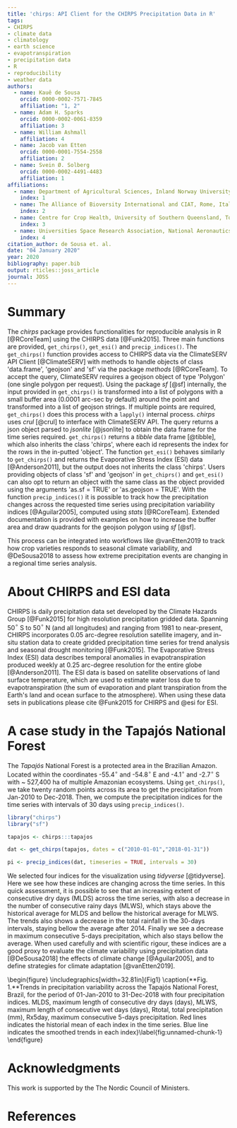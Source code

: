 ```yaml
---
title: 'chirps: API Client for the CHIRPS Precipitation Data in R'
tags:
- CHIRPS
- climate data
- climatology
- earth science
- evapotranspiration
- precipitation data
- R
- reproducibility
- weather data
authors:
  - name: Kauê de Sousa
    orcid: 0000-0002-7571-7845
    affiliation: "1, 2"
  - name: Adam H. Sparks
    orcid: 0000-0002-0061-8359
    affiliation: 3
  - name: William Ashmall
    affiliation: 4
  - name: Jacob van Etten
    orcid: 0000-0001-7554-2558
    affiliation: 2
  - name: Svein Ø. Solberg
    orcid: 0000-0002-4491-4483
    affiliation: 1
affiliations:
  - name: Department of Agricultural Sciences, Inland Norway University of Applied Sciences, Hamar, Norway
    index: 1
  - name: The Alliance of Bioversity International and CIAT, Rome, Italy
    index: 2
  - name: Centre for Crop Health, University of Southern Queensland, Toowoomba, Australia
    index: 3
  - name: Universities Space Research Association, National Aeronautics and Space Administration (NASA), Huntsville, USA
    index: 4
citation_author: de Sousa et. al.
date: "04 January 2020"
year: 2020
bibliography: paper.bib
output: rticles::joss_article
journal: JOSS
---
```


# Summary

The *chirps* package provides functionalities for reproducible analysis in R [@RCoreTeam] using the CHIRPS data [@Funk2015]. Three main functions are provided, `get_chirps()`, `get_esi()` and `precip_indices()`. The `get_chirps()` function provides access to CHIRPS data via the ClimateSERV API Client [@ClimateSERV] with methods to handle objects of class 'data.frame', 'geojson' and 'sf' via the package *methods* [@RCoreTeam]. To accept the query, ClimateSERV requires a geojson object of type 'Polygon' (one single polygon per request). Using the package *sf* [@sf] internally, the input provided in `get_chirps()` is transformed into a list of polygons with a small buffer area (0.0001 arc-sec by default) around the point and transformed into a list of geojson strings. If multiple points are required, `get_chirps()` does this process with a `lapply()` internal process. *chirps* uses *crul* [@crul] to interface with ClimateSERV API. The query returns a json object parsed to *jsonlite* [@jsonlite] to obtain the data frame for the time series required. `get_chirps()` returns a *tibble* data frame [@tibble], which also inherits the class 'chirps', where each id represents the index for the rows in the in-putted 'object'. The function `get_esi()` behaves similarly to `get_chirps()` and returns the Evaporative Stress Index (ESI) data [@Anderson2011], but the output does not inherits the class 'chirps'. Users providing objects of class 'sf' and 'geojson' in `get_chiprs()` and `get_esi()` can also opt to return an object with the same class as the object provided using the arguments 'as.sf = TRUE' or 'as.geojson = TRUE'. With the function `precip_indices()` it is possible to track how the precipitation changes across the requested time series using precipitation variability indices [@Aguilar2005], computed using *stats* [@RCoreTeam]. Extended documentation is provided with examples on how to increase the buffer area and draw quadrants for the geojson polygon using *sf* [@sf].

This process can be integrated into workflows like @vanEtten2019 to track how crop varieties responds to seasonal climate variability, and @DeSousa2018 to assess how extreme precipitation events are changing in a regional time series analysis. 

# About CHIRPS and ESI data

CHIRPS is daily precipitation data set developed by the Climate Hazards Group [@Funk2015] for high resolution precipitation gridded data. Spanning 50$^{\circ}$ S to 50$^{\circ}$ N (and all longitudes) and ranging from 1981 to near-present, CHIRPS incorporates 0.05 arc-degree resolution satellite imagery, and in-situ station data to create gridded precipitation time series for trend analysis and seasonal drought monitoring [@Funk2015]. The Evaporative Stress Index (ESI) data describes temporal anomalies in evapotranspiration produced weekly at 0.25 arc-degree resolution for the entire globe [@Anderson2011]. The ESI data is based on satellite observations of land surface temperature, which are used to estimate water loss due to evapotranspiration (the sum of evaporation and plant transpiration from the Earth's land and ocean surface to the atmosphere). When using these data sets in publications please cite @Funk2015 for CHIRPS and @esi for ESI.


# A case study in the Tapajós National Forest

The *Tapajós* National Forest is a protected area in the Brazilian Amazon. Located within the coordinates -55.4$^{\circ}$ and -54.8$^{\circ}$ E and -4.1$^{\circ}$ and -2.7$^{\circ}$ S with ~ 527,400 ha of multiple Amazonian ecosystems. Using `get_chirps()`, we take twenty random points across its area to get the precipitation from Jan-2010 to Dec-2018. Then, we compute the precipitation indices for the time series with intervals of 30 days using `precip_indices()`.

```r
library("chirps")
library("sf")

tapajos <- chirps:::tapajos

dat <- get_chirps(tapajos, dates = c("2010-01-01","2018-01-31"))

pi <- precip_indices(dat, timeseries = TRUE, intervals = 30)

```

We selected four indices for the visualization using *tidyverse* [@tidyverse]. Here we see how these indices are changing across the time series. In this quick assessment, it is possible to see that an increasing extent of consecutive dry days (MLDS) across the time series, with also a decrease in the number of consecutive rainy days (MLWS), which stays above the historical average for MLDS and bellow the historical average for MLWS. The trends also shows a decrease in the total rainfall in the 30-days intervals, staying bellow the average after 2014. Finally we see a decrease in maximum consecutive 5-days precipitation, which also stays bellow the average. When used carefully and with scientific rigour, these indices are a good proxy to evaluate the climate variability using precipitation data [@DeSousa2018] the effects of climate change [@Aguilar2005], and to define strategies for climate adaptation [@vanEtten2019].


  
\begin{figure}
\includegraphics[width=32.81in]{Fig1} \caption{**Fig. 1.**Trends in precipitation variability across the Tapajós National Forest, Brazil, for the period of 01-Jan-2010 to 31-Dec-2018 with four precipitation indices. MLDS, maximum length of consecutive dry days (days), MLWS, maximum length of consecutive wet days (days), Rtotal, total precipitation (mm), Rx5day, maximum consecutive 5-days precipitation. Red lines indicates the historial mean of each index in the time series. Blue line indicates the smoothed trends in each index}\label{fig:unnamed-chunk-1}
\end{figure}


# Acknowledgments

This work is supported by the The Nordic Council of Ministers.


# References
